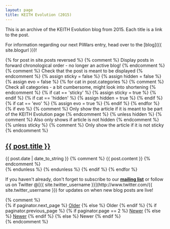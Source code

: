 ```yaml
---
layout: page
title: KEITH Evolution (2015)
---
```


This is an archive of the KEITH Evolution blog from 2015. Each title is a link to the post.

For information regarding our next PiWars entry, head over to the [blog]({{ site.blogurl }})!

<div class="posts">
   {% for post in site.posts reversed %} {% comment %} Display posts in forward chronological order - no longer an active blog! {% endcomment %}
      {% comment %} Check that the post is meant to be displayed {% endcomment %}
      {% assign sticky = false %}
      {% assign hidden = false %}
      {% assign evo = false %}
      {% for cat in post.categories %} {% comment %} Check all categories - a bit cumbersome, might look into shortening {% endcomment %}
         {% if cat == 'sticky' %}
            {% assign sticky = true %}
         {% endif %}
         {% if cat == 'hidden' %}
            {% assign hidden = true %}
         {% endif %}
         {% if cat == 'evo' %}
            {% assign evo = true %}
         {% endif %}
      {% endfor %}
      {% if evo %} {% comment %} Only show the article if it is meant to be part of the KEITH Evolution page {% endcomment %}
         {% unless hidden %} {% comment %} Also only shows if article is not hidden {% endcomment %}
            {% unless sticky %} {% comment %} Only show the article if it is not sticky {% endcomment %}
               <div>
                  <h2 class="post-title">
                     <a href="{{ post.url }}">
                        {{ post.title }}
                     </a>
                  </h2>
                  <span class="post-date">{{ post.date | date_to_string }}</span>
                  {% comment %} {{ post.content }} {% endcomment %}
                  </div>
               {% endunless %}
         {% endunless %}
      {% endif %}
   {% endfor %}
</div>

<p>If you haven't already, don't forget to subscribe to our <a href="http://eepurl.com/bwu2Cj"><b>mailing list</b></a> or follow us on Twitter @[{{ site.twitter_username }}](http://www.twitter.com/{{ site.twitter_username }}) for updates on when new blog posts are live!</p>
{% comment %}
<div class="pagination">
  {% if paginator.next_page %}
    <a class="pagination-item older" href="{{ site.evourl }}page{{paginator.next_page}}">Older</a>
  {% else %}
    <span class="pagination-item older">Older</span>
  {% endif %}
  {% if paginator.previous_page %}
    {% if paginator.page == 2 %}
      <a class="pagination-item newer" href="{{ site.evourl }}">Newer</a>
    {% else %}
      <a class="pagination-item newer" href="{{ site.evourl }}page{{paginator.previous_page}}">Newer</a>
    {% endif %}
  {% else %}
    <span class="pagination-item newer">Newer</span>
  {% endif %}
</div> {% endcomment %}
